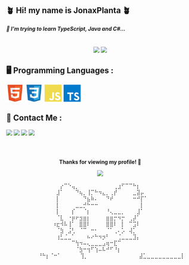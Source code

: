 ## 🪴 Hi! my name is JonaxPlanta 🪴

##### 📖 I'm trying to learn TypeScript, Java and C#...

<br>

<div align="center">
	<img height="180em" src="https://github-readme-stats.vercel.app/api?username=jonaxplanta&count_private=true&theme=gotham#gh-dark-mode-only"/>
	<img height="180em" src="https://github-readme-stats.vercel.app/api/top-langs/?username=jonaxplanta&layout=compact&langs_count=7&theme=gotham"/>
</div>


## 🖥️ Programming Languages :

<div>
	<div>
		<img align="center" width="47em" alt="Html" src="https://raw.githubusercontent.com/devicons/devicon/master/icons/html5/html5-original.svg">
		<img align="center" width="47em" alt="CSS" src="https://raw.githubusercontent.com/devicons/devicon/master/icons/css3/css3-original.svg">
		<img align="center" width="47em" alt="javascript" src="https://raw.githubusercontent.com/devicons/devicon/master/icons/javascript/javascript-plain.svg">
		<img align="center" width="47em" alt="typescript" src="https://raw.githubusercontent.com/devicons/devicon/master/icons/typescript/typescript-plain.svg">
	</div>
 </div>
 
## 📱 Contact Me :

<div>
  <a href="mailto:joaoplayer247@gmail.com" ><img align="center" src="https://img.shields.io/badge/Gmail-D14836?style=for-the-badge&logo=gmail&logoColor=white"></a>
  <a href="https://www.instagram.com/jonaxplanta/" ><img align="center" src="https://img.shields.io/badge/Instagram-E4405F?style=for-the-badge&logo=instagram&logoColor=white"></a>
  <a href="https://www.linkedin.com/in/jo%C3%A3o-flores-610444327/" ><img align="center" src="https://img.shields.io/badge/LinkedIn-0077B5?style=for-the-badge&logo=linkedin&logoColor=white"></a>
  <a href="https://discordapp.com/users/jonaxplanta" ><img align="center" src="https://img.shields.io/badge/Discord-5865F2?style=for-the-badge&logo=discord&logoColor=white"></a>⠀⠀⠀⠀
</div>

<br><br>

<div align="center">
	<p> <b>Thanks for viewing my profile! 👋</b></p>
	<img width="26%" src="https://media.giphy.com/media/cT6uTXSKabqcE/giphy.gif?cid=790b76117eb9hdnhmu211ssppwuyemq229apfg33hznu67lm&ep=v1_gifs_search&rid=giphy.gif">
	<p>
	⠀⠀⡔⠉⠑⢤⡀⠀⠀⠀⠀⠀⠀⠀⠀⠀⢀⣰⠋⠉⠉⠓⡆⠀⠀
	⠀⣸⠁⠀⠀⠀⠙⢦⡀⢸⡉⠓⠲⣄⡀⢀⡞⠀⠀⠀⠀⣀⣽⡤⠀
	⠀⡇⠀⠀⠀⠀⠀⠀⠙⣦⠷⠄⠀⠀⠙⠞⠀⠀⠀⠀⠀⠒⠚⡏⠁
	⠀⡇⠀⠀⠀⠀⣀⣀⡚⠓⠒⠒⠀⠀⠀⠀⠀⠀⠀⠀⠀⠀⠀⡇⠀
	⠀⡇⠀⠀⠀⡎⠀⠀⠈⡆⠀⠀⠀⠀⠘⢄⣀⣀⡀⠀⠀⠀⣸⠁⠀
	⠀⠈⣇⠀⠐⡶⠖⣲⣶⡆⠀⠀⠀⠀⣶⣶⡒⠲⡒⠀⢀⡼⠁⠀⠀
	⠰⣖⠺⠧⢸⠁⠀⣿⣿⠇⠀⠀⠀⠀⣿⣿⠇⠀⡇⠀⠉⣩⠇⠀⠀
	⠀⠈⣳⠀⣨⢃⠀⠈⠉⠀⠒⠂⠀⠀⠈⠁⢀⠄⡡⠀⢼⡁⠀⠀⠀
	⠀⢰⣃⣈⣀⠁⠀⠀⠀⠦⠔⠓⠲⡲⠃⠀⠀⢈⣀⣀⣀⣹⡄⠀⠀
	⠀⠀⠀⠀⠀⠉⢳⠲⠤⢄⣀⣀⣀⣠⢶⠒⣏⠉⠀⠀⠀⠀⠀⠀⠀
	⠀⠀⠀⠀⠀⠀⠈⣳⠒⢲⠋⢱⠤⠧⠚⠋⠘⡆⠀⠀⠀⠀⠀⠀⠀
	⠀⠀⠀⠀⠀⠀⠘⠓⡆⠈⠒⠁⠀⠀⠀⠀⠀⢹⡀⠀⠀⠀⠀⠀⠀
	⠀⠀⠀⠀⠀⠀⠀⣼⣁⣀⣀⣀⣀⣀⣀⣀⣀⣀⡇
	</p>⠀⠀⠀⠀⠀
</div>

